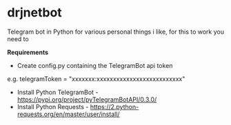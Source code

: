 # drjnetbot
Telegram bot in Python for various personal things i like, for this to work you need to 

**Requirements**

* Create config.py containing the TelegramBot api token

e.g. telegramToken = "xxxxxxx:xxxxxxxxxxxxxxxxxxxxxxxxxx"


* Install Python TelegramBot - https://pypi.org/project/pyTelegramBotAPI/0.3.0/
* Install Python Requests - https://2.python-requests.org/en/master/user/install/